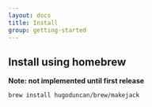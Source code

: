 ```yaml
---
layout: docs
title: Install
group: getting-started
---
```

## Install using homebrew

**Note: not implemented until first release**

```shell
brew install hugoduncan/brew/makejack
```
